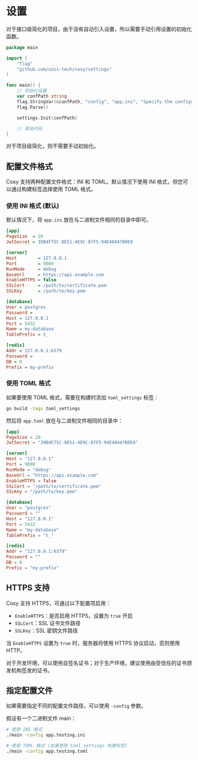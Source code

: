 # 设置

对于接口级简化的项目，由于没有自动引入设置，所以需要手动引用设置的初始化函数。

```go
package main

import (
	"flag"
	"github.com/uozi-tech/cosy/settings"
)

func main() {
	// 初始化设置
	var confPath string
	flag.StringVar(&confPath, "config", "app.ini", "Specify the configuration file")
	flag.Parse()

	settings.Init(confPath)

    // 其他代码
}
```

对于项目级简化，则不需要手动初始化。

## 配置文件格式

Cosy 支持两种配置文件格式：INI 和 TOML。默认情况下使用 INI 格式，但您可以通过构建标签选择使用 TOML 格式。

### 使用 INI 格式 (默认)

默认情况下，将 `app.ini` 放在与二进制文件相同的目录中即可。

```ini
[app]
PageSize  = 20
JwtSecret = 39B4F75C-8E51-4E9C-87F5-94E40447B0E0

[server]
Host        = 127.0.0.1
Port        = 9000
RunMode     = debug
BaseUrl     = https://api.example.com
EnableHTTPS = false
SSLCert     = /path/to/certificate.pem
SSLKey      = /path/to/key.pem

[database]
User = postgres
Password =
Host = 127.0.0.1
Port = 5432
Name = my-database
TablePrefix = t_

[redis]
Addr = 127.0.0.1:6379
Password =
DB = 0
Prefix = my-prefix
```

### 使用 TOML 格式

如果要使用 TOML 格式，需要在构建时添加 `toml_settings` 标签：

```bash
go build -tags toml_settings
```

然后将 `app.toml` 放在与二进制文件相同的目录中：

```toml
[app]
PageSize = 20
JwtSecret = "39B4F75C-8E51-4E9C-87F5-94E40447B0E0"

[server]
Host = "127.0.0.1"
Port = 9000
RunMode = "debug"
BaseUrl = "https://api.example.com"
EnableHTTPS = false
SSLCert = "/path/to/certificate.pem"
SSLKey = "/path/to/key.pem"

[database]
User = "postgres"
Password = ""
Host = "127.0.0.1"
Port = 5432
Name = "my-database"
TablePrefix = "t_"

[redis]
Addr = "127.0.0.1:6379"
Password = ""
DB = 0
Prefix = "my-prefix"
```

## HTTPS 支持

Cosy 支持 HTTPS，可通过以下配置项启用：

- `EnableHTTPS`：是否启用 HTTPS，设置为 `true` 开启
- `SSLCert`：SSL 证书文件路径
- `SSLKey`：SSL 密钥文件路径

当 `EnableHTTPS` 设置为 `true` 时，服务器将使用 HTTPS 协议启动，否则使用 HTTP。

对于开发环境，可以使用自签名证书；对于生产环境，建议使用由受信任的证书颁发机构签发的证书。

## 指定配置文件

如果需要指定不同的配置文件路径，可以使用 `-config` 参数。

假设有一个二进制文件 main：

```bash
# 使用 INI 格式
./main -config app.testing.ini

# 使用 TOML 格式 (如果使用 toml_settings 构建标签)
./main -config app.testing.toml
```
